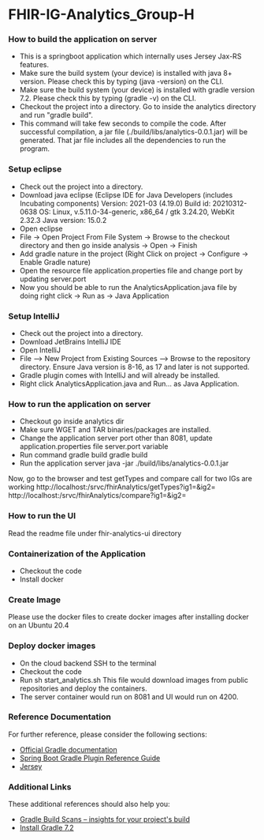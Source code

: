 # FHIR-IG-Analytics_Group-H

### How to build the application on server
- This is a springboot application which internally uses Jersey Jax-RS features.
- Make sure the build system (your device) is installed with java 8+ version. Please check this by typing (java -version) on the CLI.
- Make sure the build system (your device) is installed with gradle version 7.2. Please check this by typing (gradle -v) on the CLI.
- Checkout the project into a directory. Go to inside the analytics directory and run "gradle build".
- This command will take few seconds to compile the code. After successful compilation, a jar file (./build/libs/analytics-0.0.1.jar)
will be generated. That jar file includes all the dependencies to run the program.

### Setup eclipse
- Check out the project into a directory.
- Download java eclipse 
(Eclipse IDE for Java Developers (includes Incubating components)
	Version: 2021-03 (4.19.0)
	Build id: 20210312-0638
	OS: Linux, v.5.11.0-34-generic, x86_64 / gtk 3.24.20, WebKit 2.32.3
	Java version: 15.0.2
- Open eclipse
- File -> Open Project From File System -> Browse to the checkout directory and then go inside analysis -> Open -> Finish
- Add gradle nature in the project (Right Click on project -> Configure -> Enable Gradle nature)
- Open the resource file application.properties file and change port by updating server.port
- Now you should be able to run the AnalyticsApplication.java file by doing right click -> Run as -> Java Application

### Setup IntelliJ
- Check out the project into a directory.
- Download JetBrains IntelliJ IDE
- Open IntelliJ
- File --> New Project from Existing Sources --> Browse to the repository directory.  Ensure Java version is 8-16, as 17 and later is not supported.
- Gradle plugin comes with IntelliJ and will already be installed.
- Right click AnalyticsApplication.java and Run... as Java Application.

### How to run the application on server
- Checkout go inside analytics dir
- Make sure WGET and TAR binaries/packages are installed.
- Change the application server port other than 8081, update application.properties file server.port variable
- Run command gradle build
	gradle build
- Run the application server
	java -jar ./build/libs/analytics-0.0.1.jar

Now, go to the browser and test getTypes and compare call for two IGs are working
http://localhost:<port>/srvc/fhirAnalytics/getTypes?ig1=<IG1-Download-package-URL>&ig2=<IG2-Download-package-URL>
http://localhost:<port>/srvc/fhirAnalytics/compare?ig1=<IG1-Download-package-URL>&ig2=<IG2-Download-package-URL>

### How to run the UI
	
Read the readme file under fhir-analytics-ui directory
	
### Containerization of the Application
- Checkout the code
- Install docker

### Create Image
Please use the docker files to create docker images after installing docker on an Ubuntu 20.4

### Deploy docker images
- On the cloud backend SSH to the terminal
- Checkout the code
- Run sh start_analytics.sh
	This file would download images from public repositories and deploy the containers.
- The server container would run on 8081 and UI would run on 4200.
	
### Reference Documentation
For further reference, please consider the following sections:

* [Official Gradle documentation](https://docs.gradle.org)
* [Spring Boot Gradle Plugin Reference Guide](https://docs.spring.io/spring-boot/docs/2.5.6/gradle-plugin/reference/html/)
* [Jersey](https://docs.spring.io/spring-boot/docs/2.5.6/reference/htmlsingle/#boot-features-jersey)

### Additional Links
These additional references should also help you:

* [Gradle Build Scans – insights for your project's build](https://scans.gradle.com#gradle)
* [Install Gradle 7.2](https://gradle.org/install)
